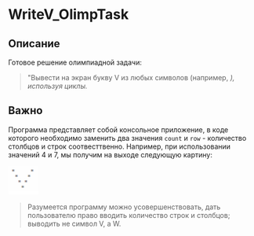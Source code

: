 # WriteV_OlimpTask
## Описание
Готовое решение олимпиадной задачи: 
>"Вывести на экран букву V из любых символов (например, *), используя циклы.*

## Важно
Программа представляет собой консольное приложение, в коде которого необходимо заменить два значения `count` и `row` - количество столбцов и строк соотвесттвенно.
Например, при использовании значений 4 и 7, мы получим на выходе следующую картину:

![alt text](https://github.com/toshabelof/WriteV_OlimpTask/blob/master/%D0%91%D0%B5%D0%B7%D1%8B%D0%BC%D1%8F%D0%BD%D0%BD%D1%8B%D0%B9.png)

>Разумеется программу можно усовершенствовать, дать пользователю право вводить количество строк и столбцов; выводить не символ V, а W.
